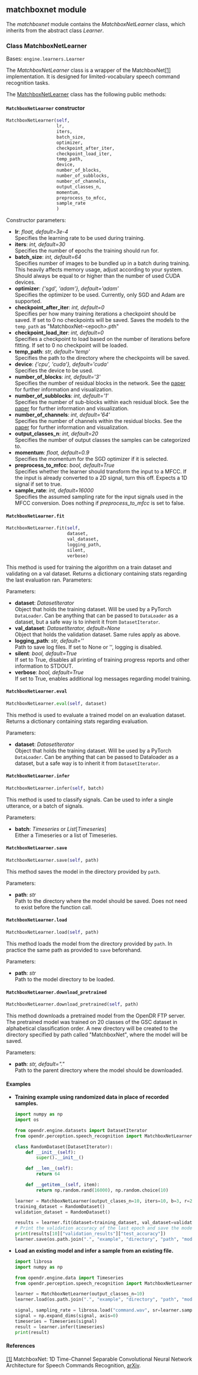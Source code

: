 ## matchboxnet module

The *matchboxnet* module contains the *MatchboxNetLearner* class, which inherits from the abstract class *Learner*.

### Class MatchboxNetLearner

Bases: `engine.learners.Learner`

The *MatchboxNetLearner* class is a wrapper of the MatchboxNet[[1]](#matchboxnet-arxiv) implementation.
It is designed for limited-vocabulary speech command recognition tasks.

The [MatchboxNetLearner](#src.perception.speech_recognition.matchboxnet_learner.py) class has the following public methods:

#### `MatchboxNetLearner` constructor

```python
MatchboxNetLearner(self,
                   lr,
                   iters,
                   batch_size,
                   optimizer,
                   checkpoint_after_iter,
                   checkpoint_load_iter,
                   temp_path,
                   device,
                   number_of_blocks,
                   number_of_subblocks,
                   number_of_channels,
                   output_classes_n,
                   momentum,
                   preprocess_to_mfcc,
                   sample_rate
                   )
```

Constructor parameters:

- **lr**: *float, default=3e-4*\
  Specifies the learning rate to be used during training.
- **iters**: *int, default=30*\
  Specifies the number of epochs the training should run for.
- **batch_size**: *int, default=64*\
  Specifies number of images to be bundled up in a batch during training.
  This heavily affects memory usage, adjust according to your system.
  Should always be equal to or higher than the number of used CUDA devices.
- **optimizer**: *{'sgd', 'adam'}, default='adam'*\
  Specifies the optimizer to be used. Currently, only SGD and Adam are supported.
- **checkpoint_after_iter**: *int, default=0*\
  Specifies per how many training iterations a checkpoint should be saved.
  If set to 0 no checkpoints will be saved.
  Saves the models to the `temp_path` as "MatchboxNet-\<epoch\>.pth"
- **checkpoint_load_iter**: *int, default=0*\
  Specifies a checkpoint to load based on the number of iterations before fitting. If set to 0 no checkpoint will be loaded.
- **temp_path**: *str, default='temp'*\
  Specifies the path to the directory where the checkpoints will be saved.
- **device**: *{'cpu', 'cuda'}, default='cuda'*\
  Specifies the device to be used.
- **number_of_blocks**: *int, default='3'*\
  Specifies the number of residual blocks in the network.
  See the [paper](#matchboxnet-arxiv) for further information and visualization.
- **number_of_subblocks**: *int, default='1'*\
  Specifies the number of sub-blocks within each residual block.
  See the [paper](#matchboxnet-arxiv) for further information and visualization.
- **number_of_channels**: *int, default='64'*\
  Specifies the number of channels within the residual blocks.
  See the [paper](#matchboxnet-arxiv) for further information and visualization.
- **output_classes_n**: *int, default=20*\
  Specifies the number of output classes the samples can be categorized to.
- **momentum**: *float, default=0.9*\
  Specifies the momentum for the SGD optimizer if it is selected.
- **preprocess_to_mfcc**: *bool, default=True*\
  Specifies whether the learner should transform the input to a MFCC.
  If the input is already converted to a 2D signal, turn this off.
  Expects a 1D signal if set to true.
- **sample_rate**: *int, default=16000*\
  Specifies the assumed sampling rate for the input signals used in the MFCC conversion.
  Does nothing if *preprocess_to_mfcc* is set to false.

#### `MatchboxNetLearner.fit`

```python
MatchboxNetLearner.fit(self,
                       dataset,
                       val_dataset,
                       logging_path,
                       silent,
                       verbose)
```

This method is used for training the algorithm on a train dataset and validating on a val dataset.
Returns a dictionary containing stats regarding the last evaluation ran. Parameters:

Parameters:

- **dataset**: *DatasetIterator*\
  Object that holds the training dataset.
  Will be used by a PyTorch `DataLoader`.
  Can be anything that can be passed to `DataLoader` as a dataset, but a safe way is to inherit it from `DatasetIterator`.
- **val_dataset**: *DatasetIterator, default=None*\
  Object that holds the validation dataset.
  Same rules apply as above.
- **logging_path**: *str, default=''*\
  Path to save log files. If set to None or '', logging is disabled.
- **silent**: *bool, default=True*\
  If set to True, disables all printing of training progress reports and other information to STDOUT.
- **verbose**: *bool, default=True*\
  If set to True, enables additional log messages regarding model training.

#### `MatchboxNetLearner.eval`

```python
MatchboxNetLearner.eval(self, dataset)
```

This method is used to evaluate a trained model on an evaluation dataset.
Returns a dictionary containing stats regarding evaluation.

Parameters:

- **dataset**: *DatasetIterator*\
  Object that holds the training dataset.
  Will be used by a PyTorch `DataLoader`.
  Can be anything that can be passed to Dataloader as a dataset, but a safe way is to inherit it from `DatasetIterator`.

#### `MatchboxNetLearner.infer`

```python
MatchboxNetLearner.infer(self, batch)
```

This method is used to classify signals. Can be used to infer a single utterance, or a batch of signals.

Parameters:

- **batch**: *Timeseries* or *List*[*Timeseries*]\
  Either a Timeseries or a list of Timeseries.

#### `MatchboxNetLearner.save`

```python
MatchboxNetLearner.save(self, path)
```

This method saves the model in the directory provided by `path`.

Parameters:

- **path**: *str*\
  Path to the directory where the model should be saved.
  Does not need to exist before the function call.

#### `MatchboxNetLearner.load`

```python
MatchboxNetLearner.load(self, path)
```

This method loads the model from the directory provided by `path`.
In practice the same path as provided to `save` beforehand.

Parameters:

- **path**: *str*\
  Path to the model directory to be loaded.


#### `MatchboxNetLearner.download_pretrained`

```python
MatchboxNetLearner.download_pretrained(self, path)
```

This method downloads a pretrained model from the OpenDR FTP server.
The pretrained model was trained on 20 classes of the GSC dataset in alphabetical classification order.
A new directory will be created to the directory specified by path called "MatchboxNet", where the model will be saved.

Parameters:

- **path**: *str, default="."*\
  Path to the parent directory where the model should be downloaded.

#### Examples

* **Training example using randomized data in place of recorded samples.**

  ```python
  import numpy as np
  import os

  from opendr.engine.datasets import DatasetIterator
  from opendr.perception.speech_recognition import MatchboxNetLearner

  class RandomDataset(DatasetIterator):
      def __init__(self):
          super().__init__()

      def __len__(self):
          return 64

      def __getitem__(self, item):
          return np.random.rand(16000), np.random.choice(10)

  learner = MatchboxNetLearner(output_clases_n=10, iters=10, b=3, r=2, c=64)
  training_dataset = RandomDataset()
  validation_dataset = RandomDataset()

  results = learner.fit(dataset=training_dataset, val_dataset=validation_dataset)
  # Print the validation accuracy of the last epoch and save the model to a file
  print(results[10]["validation_results"]["test_accuracy"])
  learner.save(os.path.join(".", "example", "directory", "path", "model"))
  ```

* **Load an existing model and infer a sample from an existing file.**
  ```python
  import librosa
  import numpy as np

  from opendr.engine.data import Timeseries
  from opendr.perception.speech_recognition import MatchboxNetLearner

  learner = MatchboxNetLearner(output_classes_n=10)
  learner.load(os.path.join(".", "example", "directory", "path", "model"))

  signal, sampling_rate = librosa.load("command.wav", sr=learner.sample_rate)
  signal = np.expand_dims(signal, axis=0)
  timeseries = Timeseries(signal)
  result = learner.infer(timeseries)
  print(result)
  ```

#### References

<a name="matchboxnet-arxiv" href="https://arxiv.org/abs/1810.085591">[1]</a>
MatchboxNet: 1D Time-Channel Separable Convolutional Neural Network Architecture for Speech Commands Recognition,
[arXiv](https://arxiv.org/abs/2004.08531).
